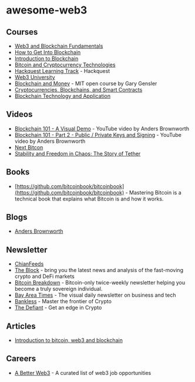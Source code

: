 # awesome-web3

## Courses

* [Web3 and Blockchain Fundamentals](https://www.coursera.org/learn/web3-blockchain-fundamentals) 
* [How to Get Into Blockchain](https://www.coursera.org/learn/how-to-get-into-blockchain/) 
* [Introduction to Blockchain](https://www.coursera.org/learn/blockchain-) 
* [Bitcoin and Cryptocurrency Technologies](https://www.coursera.org/learn/cryptocurrency)
* [Hackquest Learning Track](https://www.hackquest.io/learning-track) - Hackquest
* [Web3 University](https://www.web3.university/)
* [Blockchain and Money](https://ocw.mit.edu/courses/15-s12-blockchain-and-money-fall-2018/) - MIT open course by Gary Gensler
* [Cryptocurrencies, Blockchains, and Smart Contracts](https://cs251.stanford.edu/)
* [Blockchain Technology and Application](http://zhenxiao.com/blockchain/)

## Videos

* [Blockchain 101 - A Visual Demo](https://www.youtube.com/watch?v=_160oMzblY8) - YouTube video by Anders Brownworth
* [Blockchain 101 - Part 2 - Public / Private Keys and Signing](https://www.youtube.com/watch?v=_160oMzblY8) - YouTube video by Anders Brownworth
* [Next Bitcon](https://www.youtube.com/playlist?list=PLPOkajvdhrB3R3cg8KtN8Sr5bRKsYDljM)
* [Stability and Freedom in Chaos: The Story of Tether ](https://www.youtube.com/watch?v=ZPaY3kdhVTw)

## Books

* [https://github.com/bitcoinbook/bitcoinbook](https://github.com/bitcoinbook/bitcoinbook) - Mastering Bitcoin is a technical book that explains what Bitcoin is and how it works.

## Blogs

* [Anders Brownworth](https://andersbrownworth.com/)

## Newsletter

* [ChianFeeds](https://substack.chainfeeds.xyz/subscribe?utm_source=email&utm_campaign=email-subscribe&r=3k3zv1&next=https%3A%2F%2Fsubstack.chainfeeds.xyz%2Fp%2Fbased-rollup-alpha&utm_medium=email)
* [The Block](https://www.theblock.co/newsletters?utm_campaign=website&utm_medium=referral&utm_source=newsletter) - bring you the latest news and analysis of the fast-moving crypto and DeFi markets
* [Bitcoin Breakdown](https://www.btcbreakdown.com/subscribe) - Bitcoin-only twice-weekly newsletter helping you become a truly sovereign individual.
* [Bay Area Times](https://www.bayareatimes.com/) - The visual daily newsletter on business and tech
* [Bankless](https://www.bankless.com/) - Master the frontier of Crypto
* [The Defiant](https://thedefiant.io/) - Get an edge in Crypto

## Articles

* [Introduction to bitcoin, web3 and blockchain](https://www.web3brand.io/p/web3-101-materials)

## Careers

* [A Better Web3](https://abetterweb3.notion.site/) - A curated list of web3 job opportunities